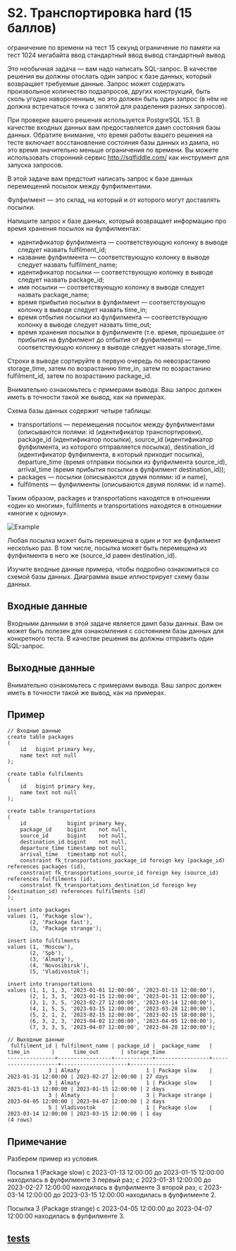 # S2. Транспортировка hard (15 баллов)
ограничение по времени на тест 15 секунд
ограничение по памяти на тест 1024 мегабайта
ввод стандартный ввод
вывод стандартный вывод

Это необычная задача — вам надо написать SQL-запрос. В качестве решения вы должны отослать один запрос к базе данных, который возвращает требуемые данные. Запрос может содержать произвольное количество подзапросов, других конструкций, быть сколь угодно навороченным, но это должен быть один запрос (в нём не должна встречаться точка с запятой для разделения разных запросов).

При проверке вашего решения используется PostgreSQL 15.1. В качестве входных данных вам предоставляется дамп состояния базы данных. Обратите внимание, что время работы вашего решения на тесте включает восстановление состояния базы данных из дампа, но это время значительно меньше ограничения по времени. Вы можете использовать сторонний сервис http://sqlfiddle.com/ как инструмент для запуска запросов.

В этой задаче вам предстоит написать запрос к базе данных перемещений посылок между фулфилментами.

Фулфилмент — это склад, на который и от которого могут доставлять посылки.

Напишите запрос к базе данных, который возвращает информацию про время хранения посылок на фулфилментах:
- идентификатор фулфилмента — соответствующую колонку в выводе следует назвать fulfilment_id;
- название фулфилмента — соответствующую колонку в выводе следует назвать fulfilment_name;
- идентификатор посылки — соответствующую колонку в выводе следует назвать package_id;
- имя посылки — соответствующую колонку в выводе следует назвать package_name;
- время прибытия посылки в фулфилмент — соответствующую колонку в выводе следует назвать time_in;
- время отбытия посылки из фулфилмента — соответствующую колонку в выводе следует назвать time_out;
- время хранения посылки в фулфилменте (т.е. время, прошедшее от прибытия на фулфилмент до отбытия от фулфилмента) — соответствующую колонку в выводе следует назвать storage_time. 

Строки в выводе сортируйте в первую очередь по невозрастанию storage_time, затем по возрастанию time_in, затем по возрастанию fulfilment_id, затем по возрастанию package_id.

Внимательно ознакомьтесь с примерами вывода. Ваш запрос должен иметь в точности такой же вывод, как на примерах.

Схема базы данных содержит четыре таблицы:
- transportations — перемещения посылок между фулфилментами (описываются полями: id (идентификатор транспортировки), package_id (идентификатор посылки), source_id (идентификатор фулфилмента, из которого отправляется посылка), destination_id (идентификатор фулфилмента, в который приходит посылка), departure_time (время отправки посылки из фулфилмента source_id), arrival_time (время прибытия посылки в фулфилмент destination_id));
- packages — посылки (описываются двумя полями: id и name),
- fulfilments — фулфилменты (описываются двумя полями: id и name). 

Таким образом, packages и transportations находятся в отношении «один ко многим», fulfilments и transportations находятся в отношении «многие к одному».

<image src="./res/1.png" alt="Example">

Любая посылка может быть перемещена в один и тот же фулфилмент несколько раз. В том числе, посылка может быть перемещена из фулфилмента в него же (source_id равен destination_id).

Изучите входные данные примера, чтобы подробно ознакомиться со схемой базы данных. Диаграмма выше иллюстрирует схему базы данных.
## Входные данные

Входными данными в этой задаче является дамп базы данных. Вам он может быть полезен для ознакомления с состоянием базы данных для конкретного теста. В качестве решения вы должны отправить один SQL-запрос.
## Выходные данные

Внимательно ознакомьтесь с примерами вывода. Ваш запрос должен иметь в точности такой же вывод, как на примерах.
## Пример
````
// Входные данные
create table packages
(
    id   bigint primary key,
    name text not null
);

create table fulfilments
(
    id   bigint primary key,
    name text not null
);

create table transportations
(
    id             bigint primary key,
    package_id     bigint    not null,
    source_id      bigint    not null,
    destination_id bigint    not null,
    departure_time timestamp not null,
    arrival_time   timestamp not null,
    constraint fk_transportations_package_id foreign key (package_id) references packages (id),
    constraint fk_transportations_source_id foreign key (source_id) references fulfilments (id),
    constraint fk_transportations_destination_id foreign key (destination_id) references fulfilments (id)
);

insert into packages
values (1, 'Package slow'),
       (2, 'Package fast'),
       (3, 'Package strange');

insert into fulfilments
values (1, 'Moscow'),
       (2, 'Spb'),
       (3, 'Almaty'),
       (4, 'Novosibirsk'),
       (5, 'Vladivostok');

insert into transportations
values (1, 1, 1, 3, '2023-01-01 12:00:00', '2023-01-13 12:00:00'),
       (2, 1, 3, 3, '2023-01-15 12:00:00', '2023-01-31 12:00:00'),
       (3, 1, 3, 5, '2023-02-27 12:00:00', '2023-03-14 12:00:00'),
       (4, 1, 5, 5, '2023-03-15 12:00:00', '2023-03-28 12:00:00'),
       (5, 2, 1, 2, '2023-02-15 12:00:00', '2023-02-15 18:00:00'),
       (6, 3, 2, 3, '2023-04-02 12:00:00', '2023-04-05 12:00:00'),
       (7, 3, 3, 5, '2023-04-07 12:00:00', '2023-04-28 12:00:00');

// Выходные данные
 fulfilment_id | fulfilment_name | package_id |  package_name   |       time_in       |      time_out       | storage_time 
---------------+-----------------+------------+-----------------+---------------------+---------------------+--------------
             3 | Almaty          |          1 | Package slow    | 2023-01-31 12:00:00 | 2023-02-27 12:00:00 | 27 days
             3 | Almaty          |          1 | Package slow    | 2023-01-13 12:00:00 | 2023-01-15 12:00:00 | 2 days
             3 | Almaty          |          3 | Package strange | 2023-04-05 12:00:00 | 2023-04-07 12:00:00 | 2 days
             5 | Vladivostok     |          1 | Package slow    | 2023-03-14 12:00:00 | 2023-03-15 12:00:00 | 1 day
(4 rows)
````
## Примечание

Разберем пример из условия.

Посылка 1 (Package slow) с 2023-01-13 12:00:00 до 2023-01-15 12:00:00 находилась в фулфилменте 3 первый раз; с 2023-01-31 12:00:00 до 2023-02-27 12:00:00 находилась в фулфилменте 3 второй раз; с 2023-03-14 12:00:00 до 2023-03-15 12:00:00 находилась в фулфилменте 2.

Посылка 3 (Package strange) с 2023-04-05 12:00:00 до 2023-04-07 12:00:00 находилась в фулфилменте 3. 


## [tests](https://drive.google.com/file/d/1A9KfJSUXI5LXtxqJnIW6PrdMolpjI535/view?usp=sharing)